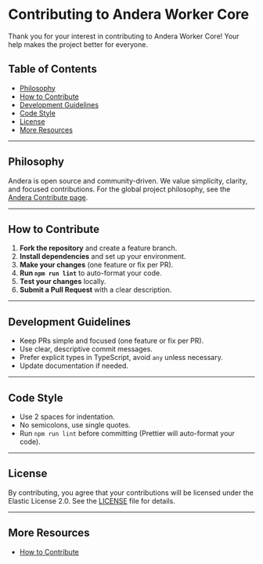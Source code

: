 # Contributing to Andera Worker Core

Thank you for your interest in contributing to Andera Worker Core! Your help makes the project better for everyone.

## Table of Contents
- [Philosophy](#philosophy)
- [How to Contribute](#how-to-contribute)
- [Development Guidelines](#development-guidelines)
- [Code Style](#code-style)
- [License](#license)
- [More Resources](#more-resources)

---

## Philosophy

Andera is open source and community-driven. We value simplicity, clarity, and focused contributions. For the global project philosophy, see the [Andera Contribute page](https://andera.top/docs/contribute).

---

## How to Contribute

1. **Fork the repository** and create a feature branch.
2. **Install dependencies** and set up your environment.
3. **Make your changes** (one feature or fix per PR).
4. **Run `npm run lint`** to auto-format your code.
5. **Test your changes** locally.
6. **Submit a Pull Request** with a clear description.

---

## Development Guidelines

- Keep PRs simple and focused (one feature or fix per PR).
- Use clear, descriptive commit messages.
- Prefer explicit types in TypeScript, avoid `any` unless necessary.
- Update documentation if needed.

---

## Code Style

- Use 2 spaces for indentation.
- No semicolons, use single quotes.
- Run `npm run lint` before committing (Prettier will auto-format your code).

---

## License

By contributing, you agree that your contributions will be licensed under the Elastic License 2.0. See the [LICENSE](../LICENSE) file for details.

---

## More Resources
- [How to Contribute](https://andera.top/docs/contribute)
